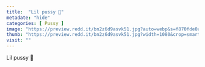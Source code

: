 ```yaml
---
title:  "Lil pussy 🧸"
metadate: "hide"
categories: [ Pussy ]
image: "https://preview.redd.it/bn2z6d9asvk51.jpg?auto=webp&s=f870fde0ac413ab4bb9e7432b3386a2f6fb06d09"
thumb: "https://preview.redd.it/bn2z6d9asvk51.jpg?width=1080&crop=smart&auto=webp&s=0a6e3687f2eafc08a54a86f360e3174cccaba7c0"
visit: ""
---
```

Lil pussy 🧸
